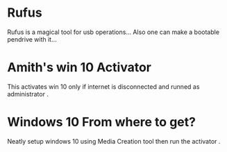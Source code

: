 # Rufus
Rufus is a magical tool for usb operations...
Also one can make a bootable pendrive with it...
# Amith's win 10 Activator
 This activates win 10 only if internet is disconnected and runned as administrator .
# Windows 10 From where to get?
Neatly setup windows 10 using Media Creation tool then run the activator .
